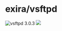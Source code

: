 # exira/vsftpd

![vsftpd 3.0.3](https://img.shields.io/badge/vsftpd-3.0.3-brightgreen.svg?style=flat-square) [![](https://badge.imagelayers.io/exira/vsftpd:latest.svg)](https://imagelayers.io/?images=exira/vsftpd:latest)
